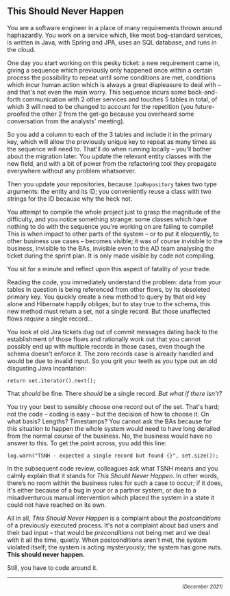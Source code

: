 This Should Never Happen
------------------------
You are a software engineer in a place of many requirements thrown around haphazardly. You work on a service which, like most bog-standard services, is written in Java, with Spring and JPA, uses an SQL database, and runs in the cloud.

One day you start working on this pesky ticket: a new requirement came in, giving a sequence which previously only happened once within a certain process the possibility to repeat until some conditions are met, conditions which incur human action which is always a great displeasure to deal with – and that's not even the main worry. This sequence incurs some back-and-forth communication with 2 other services and touches 5 tables in total, of which 3 will need to be changed to account for the repetition (you future-proofed the other 2 from the get-go because you overheard some conversation from the analysts' meeting).

So you add a column to each of the 3 tables and include it in the primary key, which will allow the previously unique key to repeat as many times as the sequence will need to. That'll do when running locally – you'll bother about the migration later. You update the relevant entity classes with the new field, and with a bit of power from the refactoring tool they propagate everywhere without any problem whatsoever.

Then you update your repositories, because `JpaRepository` takes two type arguments: the entity and its ID; you conveniently reuse a class with two strings for the ID because why the heck not.

You attempt to compile the whole project just to grasp the magnitude of the difficulty, and you notice something strange: some classes which have nothing to do with the sequence you're working on are failing to compile! This is when impact to other parts of the system – or to put it eloquently, to other business use cases – becomes visible; it was of course invisible to the business, invisible to the BAs, invisible even to the AD team analysing the ticket during the sprint plan. It is only made visible by code not compiling.

You sit for a minute and reflect upon this aspect of fatality of your trade.

Reading the code, you immediately understand the problem: data from your tables in question is being referenced from other flows, by its obsoleted primary key. You quickly create a new method to query by that old key alone and Hibernate happily obliges; but to stay true to the schema, this new method must return a set, not a single record. But those unaffected flows _require_ a single record...

You look at old Jira tickets dug out of commit messages dating back to the establishment of those flows and rationally work out that you cannot possibly end up with multiple records in those cases, even though the schema doesn't enforce it. The zero records case is already handled and would be due to invalid input. So you grit your teeth as you type out an old disgusting Java incantation:

`return set.iterator().next();`

That _should_ be fine. There _should_ be a single record. _But what if there isn't?_

You try your best to sensibly choose one record out of the set. That's hard; not the code – coding is easy – but the decision of how to choose it. On what basis? Lengths? Timestamps? You cannot ask the BAs because for this situation to happen the whole system would need to have long derailed from the normal course of the business. No, the business would have no answer to this. To get the point across, you add this line:

`log.warn("TSNH - expected a single record but found {}", set.size());`

In the subsequent code review, colleagues ask what TSNH means and you calmly explain that it stands for _This Should Never Happen_. In other words, there’s no room within the business rules for such a case to occur; if it does, it's either because of a bug in your or a partner system, or due to a misadventurous manual intervention which placed the system in a state it could not have reached on its own.

All in all, _This Should Never Happen_ is a complaint about the _postconditions_ of a previously executed process. It's not a complaint about bad users and their bad input – that would be _preconditions_ not being met and we deal with it all the time, quietly. When postconditions aren't met, the system violated itself; the system is acting mysteryously; the system has gone nuts. **This should never happen.**

Still, you have to code around it.
  _____________
_<small style="text-align:right;width:100%;display:inline-block">(December 2021)</small>_